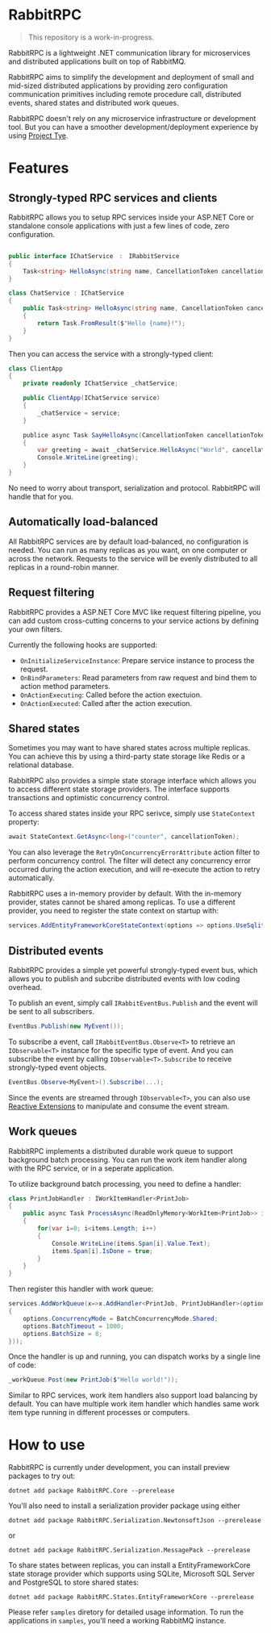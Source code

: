 # RabbitRPC
> This repository is a work-in-progress.

RabbitRPC is a lightweight .NET communication library for microservices and distributed applications built on top of RabbitMQ.

RabbitRPC aims to simplify the development and deployment of small and mid-sized distributed applications by providing zero configuration communication primitives including remote procedure call, distributed events, shared states and distributed work queues.

RabbitRPC doesn't rely on any microservice infrastructure or development tool. But you can have a smoother development/deployment experience by using [Project Tye](https://github.com/dotnet/tye).
# Features

## Strongly-typed RPC services and clients
RabbitRPC allows you to setup RPC services inside your ASP.NET Core or standalone console applications with just a few lines of code, zero configuration.
```csharp

public interface IChatService　:　IRabbitService
{
    Task<string> HelloAsync(string name, CancellationToken cancellationToken = default);
}

class ChatService : IChatService
{
    public Task<string> HelloAsync(string name, CancellationToken cancellationToken = default)
    {
        return Task.FromResult($"Hello {name}!");
    }
}
```
Then you can access the service with a strongly-typed client:
```csharp
class ClientApp
{
    private readonly IChatService _chatService;

    public ClientApp(IChatService service)
    {
        _chatService = service;
    }

    publice async Task SayHelloAsync(CancellationToken cancellationToken)
    {
        var greeting = await _chatService.HelloAsync("World", cancellationToken);
        Console.WriteLine(greeting);
    }
}
```
No need to worry about transport, serialization and protocol. RabbitRPC will handle that for you.

## Automatically load-balanced
All RabbitRPC services are by default load-balanced, no configuration is needed. You can run as many replicas as you want, on one computer or across the network. Requests to the service will be evenly distributed to all replicas in a round-robin manner.

## Request filtering
RabbitRPC provides a ASP.NET Core MVC like request filtering pipeline, you can add custom cross-cutting concerns to your service actions by defining your own filters.

Currently the following hooks are supported:

- `OnInitializeServiceInstance`: Prepare service instance to process the request.
- `OnBindParameters`: Read parameters from raw request and bind them to action method parameters.
- `OnActionExecuting`: Called before the action exectuion.
- `OnActionExecuted`: Called after the action execution.

## Shared states
Sometimes you may want to have shared states across multiple replicas. You can achieve this by using a third-party state storage like Redis or a relational database.

RabbitRPC also provides a simple state storage interface which allows you to access different state storage providers. The interface supports transactions and optimistic concurrency control.

To access shared states inside your RPC serivce, simply use `StateContext` property:
```csharp
await StateContext.GetAsync<long>("counter", cancellationToken);
```

You can also leverage the `RetryOnConcurrencyErrorAttribute` action filter to perform concurrency control. The filter will detect any concurrency error occurred during the action execution, and will re-execute the action to retry automatically.

RabbitRPC uses a in-memory provider by default. With the in-memory provider, states cannot be shared among replicas. To use a different provider, you need to register the state context on startup with:
```csharp
services.AddEntityFrameworkCoreStateContext(options => options.UseSqlite("Data Source=states.db"));
```

## Distributed events
RabbitRPC provides a simple yet powerful strongly-typed event bus, which allows you to publish and subcribe distributed events with low coding overhead.

To publish an event, simply call `IRabbitEventBus.Publish` and the event will be sent to all subscribers.
```csharp
EventBus.Publish(new MyEvent());
```
To subscribe a event, call `IRabbitEventBus.Observe<T>` to retrieve an `IObservable<T>` instance for the specific type of event. And you can subscribe the event by calling `IObservable<T>.Subscribe` to receive strongly-typed event objects.
```csharp
EventBus.Observe<MyEvent>().Subscribe(...);
```
Since the events are streamed through `IObservable<T>`, you can also use [Reactive Extensions](https://github.com/dotnet/reactive) to manipulate and consume the event stream.

## Work queues
RabbitRPC implements a distributed durable work queue to support background batch processing.
You can run the work item handler along with the RPC service, or in a seperate application.

To utilize background batch processing, you need to define a handler:
```csharp
class PrintJobHandler : IWorkItemHandler<PrintJob>
{
    public async Task ProcessAsync(ReadOnlyMemory<WorkItem<PrintJob>> items, CancellationToken cancellationToken)
    {
        for(var i=0; i<items.Length; i++)
        {
            Console.WriteLine(items.Span[i].Value.Text);
            items.Span[i].IsDone = true;
        }
    }
}
```
Then register this handler with work queue:
```csharp
services.AddWorkQueue(x=>x.AddHandler<PrintJob, PrintJobHandler>(options=>
{
    options.ConcurrencyMode = BatchConcurrencyMode.Shared;
    options.BatchTimeout = 1000;
    options.BatchSize = 8;
}));
```
Once the handler is up and running, you can dispatch works by a single line of code:
```csharp
_workQueue.Post(new PrintJob($"Hello world!"));
```
Similar to RPC services, work item handlers also support load balancing by default. You can have multiple work item handler which handles same work item type running in different processes or computers.

# How to use
RabbitRPC is currently under development, you can install preview packages to try out:
```
dotnet add package RabbitRPC.Core --prerelease
```
You'll also need to install a serialization provider package using either
```
dotnet add package RabbitRPC.Serialization.NewtonsoftJson --prerelease
```
or
```
dotnet add package RabbitRPC.Serialization.MessagePack --prerelease
```
To share states between replicas, you can install a EntityFrameworkCore state storage provider which supports using SQLite, Microsoft SQL Server and PostgreSQL to store shared states:
```
dotnet add package RabbitRPC.States.EntityFrameworkCore --prerelease
```
Please refer `samples` diretory for detailed usage information.
To run the applications in `samples`, you'll need a working RabbitMQ instance.
